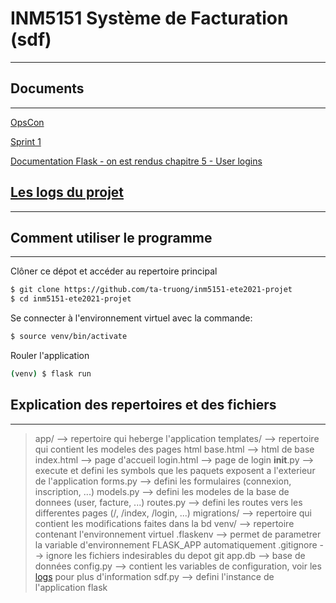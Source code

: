 # INM5151 Système de Facturation (sdf)
---
## Documents
---
[OpsCon](https://docs.google.com/document/d/1gFm7OCDQM8OezZi54VzVFRqCNnuyvWAwm8ISOs8H8CQ/edit#)

[Sprint 1](https://docs.google.com/document/d/1YnsLE2BXZ-MREk3PWpu65Rmxpdcfev8nZcXn98PMk6g/edit#)

[Documentation Flask - on est rendus chapitre 5 - User logins](https://blog.miguelgrinberg.com/post/the-flask-mega-tutorial-part-v-user-logins)

## [Les logs du projet](History-log.md)
---

## Comment utiliser le programme
---
Clôner ce dépot et accéder au repertoire principal
```bash
$ git clone https://github.com/ta-truong/inm5151-ete2021-projet
$ cd inm5151-ete2021-projet
```

Se connecter à l'environnement virtuel avec la commande:
```bash
$ source venv/bin/activate
```

Rouler l'application
```bash
(venv) $ flask run
```

## Explication des repertoires et des fichiers
---
>app/              --> repertoire qui heberge l'application
>  templates/      --> repertoire qui contient les modeles des pages html
>    base.html     --> html de base
>    index.html    --> page d'accueil
>    login.html    --> page de login
>  __init__.py     --> execute et defini les symbols que les paquets exposent a l'exterieur de l'application
>  forms.py        --> defini les formulaires (connexion, inscription, ...)
>  models.py       --> defini les modeles de la base de donnees (user, facture, ...)
>  routes.py       --> defini les routes vers les differentes pages (/, /index, /login, ...)
>migrations/       --> repertoire qui contient les modifications faites dans la bd
>venv/             --> repertoire contenant l'environnement virtuel
>.flaskenv         --> permet de parametrer la variable d'environnement FLASK_APP automatiquement
>.gitignore        --> ignore les fichiers indesirables du depot git
>app.db            --> base de données
>config.py         --> contient les variables de configuration, voir les [logs](History-log.md) pour plus d'information
>sdf.py            --> defini l'instance de l'application flask